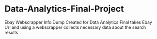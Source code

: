 # Data-Analytics-Final-Project
Ebay Webscrapper Info Dump
Created for Data Analytics Final takes Ebay Url and using a webscrapper collects necessary data about the search results
